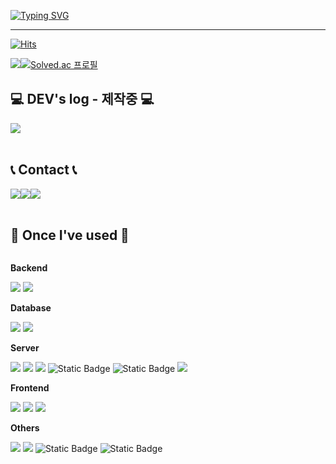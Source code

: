 [![Typing SVG](https://readme-typing-svg.demolab.com?font=Alkatra&weight=500&size=45&duration=3500&pause=3&color=ff8932&center=false&vCenter=false&multiline=true&repeat=true&width=1000&height=100&lines=Welcome+to+xinxe's+GitHub!👋)](https://git.io/typing-svg)
 
<div align="left">

-------

[![Hits](https://hits.seeyoufarm.com/api/count/incr/badge.svg?url=https%3A%2F%2Fgithub.com%2Fxinxe&count_bg=%23FD6901&title_bg=%23000000&icon=&icon_color=%23E7E7E7&title=Github&edge_flat=true)](https://hits.seeyoufarm.com)

<div style="display: flex; flex-direction: row;">
  <picture>
    <source
      srcset="https://github-readme-stats.vercel.app/api?username=jaesin463&show_icons=true&theme=dark"
      media="(prefers-color-scheme: dark)"
    />
    <source
      srcset="https://github-readme-stats.vercel.app/api?username=jaesin463&show_icons=true"
      media="(prefers-color-scheme: light), (prefers-color-scheme: no-preference)"
    />
    <img src="https://github-readme-stats.vercel.app/api?username=jaesin463&show_icons=true" />
  </picture>
  <a href="https://solved.ac/jaesin463">
    <img src="http://mazassumnida.wtf/api/v2/generate_badge?boj=jaesin463" alt="Solved.ac 프로필" />
  </a>
</div>

## 💻 DEV's log - 제작중 💻
<div style="display:flex; flex-direction:row;">
    <a href="https://jaesin463.github.io">
        <img src="https://img.shields.io/badge/GitHub-181717?style=for-the-badge&logo=github">
    </a>
</div><br>

## 📞 Contact 📞
<div style="display:flex; flex-direction:row;">
    <a href="mailto:jaesin463@gmail.com">
        <img src="https://img.shields.io/badge/Gmail-EA4335?style=for-the-badge&logo=Gmail&logoColor=white"> 
    </a>
    <a href="https://open.kakao.com/me/jaesin463">
        <img src="https://img.shields.io/badge/KakaoTalk-FFCD00?style=for-the-badge&logoColor=black&logo=KakaoTalk"> 
    </a>
    <a href="https://www.instagram.com/kwonbi_">
        <img src="https://img.shields.io/badge/Instagram-E4405F?style=for-the-badge&logo=Instagram&logoColor=white"> 
    </a>
</div><br>
    
## 🔨 Once I've used 🔨
<div style="display:flex; flex-direction:column; align-items:flex-start;">
    <!-- Backend -->
    <p><strong>Backend</strong></p>
    <div>
        <img src="https://img.shields.io/badge/Java-007396?style=for-the-badge&logo=Java&logoColor=white"> 
        <img src="https://img.shields.io/badge/Spring Boot-6DB33F?style=for-the-badge&logo=spring boot&logoColor=white"> 
    </div>
    <!-- Database -->
    <p><strong>Database</strong></p>
    <div>
        <img src="https://img.shields.io/badge/mysql-4479A1?style=for-the-badge&logo=mysql&logoColor=white"> 
        <img src="https://img.shields.io/badge/firebase-FFCA28?style=for-the-badge&logo=firebase&logoColor=white">
    </div>
    <!-- Server -->
    <p><strong>Server</strong></p>
    <div>
        <img src="https://img.shields.io/badge/AWS-232F3E?style=for-the-badge&logo=amazonwebservices">
        <img src="https://img.shields.io/badge/Kubernetes-326CE5?style=for-the-badge&logo=kubernetes&logoColor=white">
        <img src="https://img.shields.io/badge/Docker-2496ED?style=for-the-badge&logo=docker&logoColor=white">
        <img alt="Static Badge" src="https://img.shields.io/badge/Jenkins-D24939?style=for-the-badge&logo=jenkins&logoColor=white">
        <img alt="Static Badge" src="https://img.shields.io/badge/Argo-EF7B4D?style=for-the-badge&logo=argo&logoColor=white">
        <img src="https://img.shields.io/badge/apache tomcat-F8DC75?style=for-the-badge&logo=apachetomcat&logoColor=black">
    </div>
    <!-- Frontend -->
    <p><strong>Frontend</strong></p>
    <div>
        <img src="https://img.shields.io/badge/html5-E34F26?style=for-the-badge&logo=html5&logoColor=white"> 
        <img src="https://img.shields.io/badge/css-1572B6?style=for-the-badge&logo=css3&logoColor=white"> 
        <img src="https://img.shields.io/badge/javascript-F7DF1E?style=for-the-badge&logo=javascript&logoColor=black"> 
    </div>
    <!-- Others -->
    <p><strong>Others</strong></p>
    <div>
        <img src="https://img.shields.io/badge/Kotlin-7F52FF?style=for-the-badge&logo=kotlin&logoColor=white">
        <img src="https://img.shields.io/badge/Andoid Studio-3DDC84?style=for-the-badge&logo=android studio&logoColor=white">
        <img alt="Static Badge" src="https://img.shields.io/badge/Notion-000000?style=for-the-badge&logo=notion&logoColor=white">
        <img alt="Static Badge" src="https://img.shields.io/badge/Jira-0052CC?style=for-the-badge&logo=jira&logoColor=white">
</div><br>
</div>
